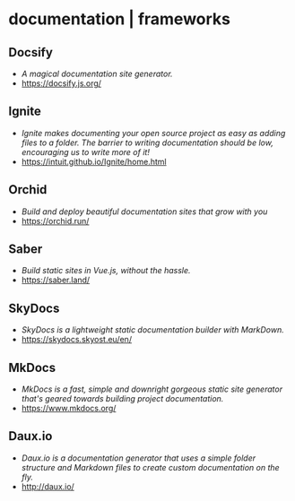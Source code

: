 # documentation | frameworks

## Docsify

- *A magical documentation site generator.*
- <https://docsify.js.org/>

## Ignite

- *Ignite makes documenting your open source project as easy as adding files to a folder. The barrier to writing documentation should be low, encouraging us to write more of it!*
- <https://intuit.github.io/Ignite/home.html>

## Orchid

- *Build and deploy beautiful documentation sites that grow with you*
- <https://orchid.run/>

## Saber

- *Build static sites in Vue.js, without the hassle.*
- <https://saber.land/>

## SkyDocs

- *SkyDocs is a lightweight static documentation builder with MarkDown.*
- <https://skydocs.skyost.eu/en/>

## MkDocs

- *MkDocs is a fast, simple and downright gorgeous static site generator that's geared towards building project documentation.*
- <https://www.mkdocs.org/>

## Daux.io

- *Daux.io is a documentation generator that uses a simple folder structure and Markdown files to create custom documentation on the fly.*
- <http://daux.io/>